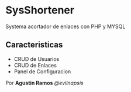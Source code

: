 # SysShortener
Systema acortador de enlaces con PHP y MYSQL 

## Caracteristicas
- CRUD de Usuarios
- CRUD de Enlaces
- Panel de Configuracion


<p>Por <b>Agustin Ramos</b> <i>@evilnapsis</i></p>